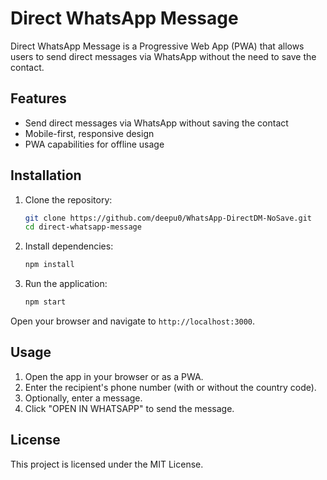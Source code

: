 

# Direct WhatsApp Message

Direct WhatsApp Message is a Progressive Web App (PWA) that allows users to send direct messages via WhatsApp without the need to save the contact.

## Features

- Send direct messages via WhatsApp without saving the contact
- Mobile-first, responsive design
- PWA capabilities for offline usage

## Installation

1. Clone the repository:
    ```bash
    git clone https://github.com/deepu0/WhatsApp-DirectDM-NoSave.git
    cd direct-whatsapp-message
    ```
2. Install dependencies:
    ```bash
    npm install
    ```
3. Run the application:
    ```bash
    npm start
    ```

Open your browser and navigate to `http://localhost:3000`.

## Usage

1. Open the app in your browser or as a PWA.
2. Enter the recipient's phone number (with or without the country code).
3. Optionally, enter a message.
4. Click "OPEN IN WHATSAPP" to send the message.

## License

This project is licensed under the MIT License.
